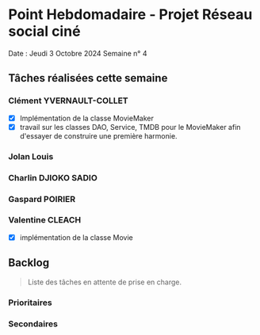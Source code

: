 # Point Hebdomadaire - Projet Réseau social ciné

Date : Jeudi 3 Octobre 2024
Semaine n° 4

## Tâches réalisées cette semaine


### Clément YVERNAULT-COLLET

-[x] Implémentation de la classe MovieMaker
-[x] travail sur les classes DAO, Service, TMDB pour le MovieMaker afin d'essayer de construire une première harmonie.

### Jolan Louis

### Charlin DJIOKO SADIO

### Gaspard POIRIER


### Valentine CLEACH
-[x] implémentation de la classe Movie

## Backlog

> Liste des tâches en attente de prise en charge.

### Prioritaires

### Secondaires
